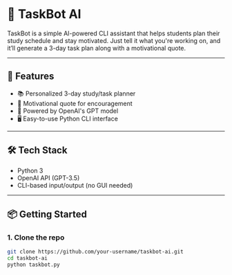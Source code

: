 # 🧠 TaskBot AI

TaskBot is a simple AI-powered CLI assistant that helps students plan their study schedule and stay motivated. Just tell it what you're working on, and it’ll generate a 3-day task plan along with a motivational quote.

---

## 🚀 Features

- 📚 Personalized 3-day study/task planner
- 💬 Motivational quote for encouragement
- 🤖 Powered by OpenAI's GPT model
- 🖥️ Easy-to-use Python CLI interface

---

## 🛠️ Tech Stack

- Python 3
- OpenAI API (GPT-3.5)
- CLI-based input/output (no GUI needed)

---

## 📦 Getting Started

### 1. Clone the repo

```bash
git clone https://github.com/your-username/taskbot-ai.git
cd taskbot-ai
python taskbot.py

